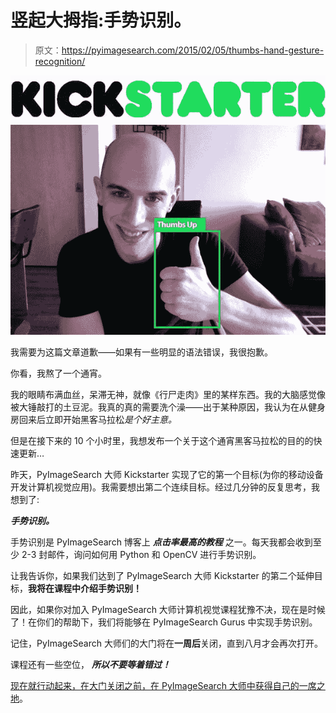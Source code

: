 # 竖起大拇指:手势识别。

> 原文：<https://pyimagesearch.com/2015/02/05/thumbs-hand-gesture-recognition/>

[![hand_gesture_recognition_kickstarter](img/c6c2bb19c181ef59f43f3765d41991e2.png)](https://pyimagesearch.com/wp-content/uploads/2015/02/hand_gesture_recognition_kickstarter.jpg)

我需要为这篇文章道歉——如果有一些明显的语法错误，我很抱歉。

你看，我熬了一个通宵。

我的眼睛布满血丝，呆滞无神，就像《行尸走肉》里的某样东西。我的大脑感觉像被大锤敲打的土豆泥。我真的真的需要洗个澡——出于某种原因，我认为在从健身房回来后立即开始黑客马拉松*是个好主意。*

但是在接下来的 10 个小时里，我想发布一个关于这个通宵黑客马拉松的目的的快速更新…

昨天，PyImageSearch 大师 Kickstarter 实现了它的第一个目标(为你的移动设备开发计算机视觉应用)。我需要想出第二个连续目标。经过几分钟的反复思考，我想到了:

***手势识别。***

手势识别是 PyImageSearch 博客上 ***点击率最高的教程*** 之一。每天我都会收到至少 2-3 封邮件，询问如何用 Python 和 OpenCV 进行手势识别。

让我告诉你，如果我们达到了 PyImageSearch 大师 Kickstarter 的第二个延伸目标，**我将在课程中介绍手势识别！**

因此，如果你对加入 PyImageSearch 大师计算机视觉课程犹豫不决，现在是时候了！在你们的帮助下，我们将能够在 PyImageSearch Gurus 中实现手势识别。

记住，PyImageSearch 大师们的大门将在**一周后**关闭，直到八月才会再次打开。

课程还有一些空位， ***所以不要等着错过！***

[现在就行动起来，在大门关闭之前，在 PyImageSearch 大师中获得自己的一席之地](https://www.kickstarter.com/projects/1186001332/pyimagesearch-gurus-become-a-computer-vision-openc)。